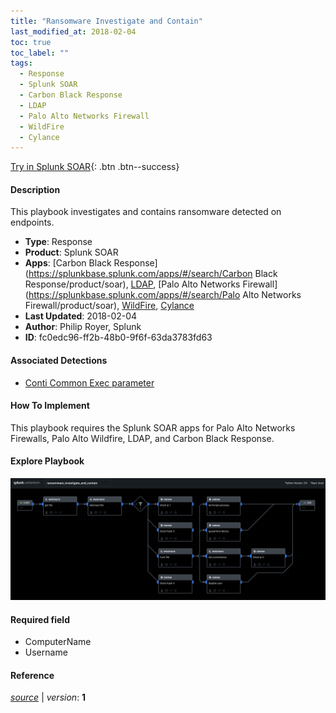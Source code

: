 ```yaml
---
title: "Ransomware Investigate and Contain"
last_modified_at: 2018-02-04
toc: true
toc_label: ""
tags:
  - Response
  - Splunk SOAR
  - Carbon Black Response
  - LDAP
  - Palo Alto Networks Firewall
  - WildFire
  - Cylance
---
```


[Try in Splunk SOAR](https://www.splunk.com/en_us/software/splunk-security-orchestration-and-automation.html){: .btn .btn--success}

#### Description

This playbook investigates and contains ransomware detected on endpoints.

- **Type**: Response
- **Product**: Splunk SOAR
- **Apps**: [Carbon Black Response](https://splunkbase.splunk.com/apps/#/search/Carbon Black Response/product/soar), [LDAP](https://splunkbase.splunk.com/apps/#/search/LDAP/product/soar), [Palo Alto Networks Firewall](https://splunkbase.splunk.com/apps/#/search/Palo Alto Networks Firewall/product/soar), [WildFire](https://splunkbase.splunk.com/apps/#/search/WildFire/product/soar), [Cylance](https://splunkbase.splunk.com/apps/#/search/Cylance/product/soar)
- **Last Updated**: 2018-02-04
- **Author**: Philip Royer, Splunk
- **ID**: fc0edc96-ff2b-48b0-9f6f-63da3783fd63

#### Associated Detections








































































































































































* [Conti Common Exec parameter](/endpoint/624919bc-c382-11eb-adcc-acde48001122/)














































































































































































































































































































































































































































































































































































































































































































































































































































































































































































































































































































































































































































#### How To Implement
This playbook requires the Splunk SOAR apps for Palo Alto Networks Firewalls, Palo Alto Wildfire, LDAP, and Carbon Black Response.


#### Explore Playbook

![explore](https://raw.githubusercontent.com/splunk/security_content/develop/playbooks/ransomware_investigate_and_contain.png)

#### Required field
* ComputerName
* Username


#### Reference



[*source*](https://github.com/splunk/security_content/tree/develop/playbooks/ransomware_investigate_and_contain.yml) \| *version*: **1**